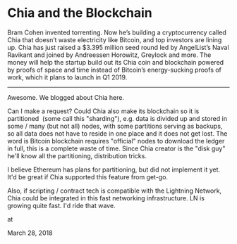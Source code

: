 # Chia and the Blockchain
Bram Cohen invented torrenting. Now he’s building a cryptocurrency called Chia that doesn’t waste electricity like Bitcoin, and top investors are lining up. Chia has just raised a $3.395 million seed round led by AngelList’s Naval Ravikant and joined by Andreessen Horowitz, Greylock and more. The money will help the startup build out its Chia coin and blockchain powered by proofs of space and time instead of Bitcoin’s energy-sucking proofs of work, which it plans to launch in Q1 2019.



----



Awesome. We blogged about Chia here. 



Can I make a request? Could Chia also make its blockchain so it is partitioned  (some call this "sharding"), e.g. data is divided up and stored in some / many (but not all) nodes, with some partitions serving as backups, so all data does not have to reside in one place and it does not get lost. The word is Bitcoin blockchain requires "official" nodes to download the ledger in full, this is a complete waste of time. Since Chia creator is the "disk guy" he'll know all the partitioning, distribution tricks. 



I believe Ethereum has plans for partitioning, but did not implement it yet. It'd be great if Chia supported this feature from get-go.

Also, if scripting / contract tech is compatible with the Lightning Network, Chia could be integrated in this fast networking infrastructure. LN is growing quite fast. I'd ride that wave.








at

March 28, 2018















